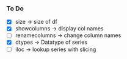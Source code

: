 ### To Do
<!-- 
Selection
Use these commands to select a specific subset of your data.

df[col] | Returns column with label col as Series
df[[col1, col2]] | Returns columns as a new DataFrame
s.iloc[0] | Selection by position
s.loc['index_one'] | Selection by index
df.iloc[0,:] | First row
df.iloc[0,0] | First element of first column
 -->

<!-- 
Data Cleaning
Use these commands to perform a variety of data cleaning tasks.

df.columns = ['a','b','c'] | Rename columns
pd.isnull() | Checks for null Values, Returns Boolean Arrray
pd.notnull() | Opposite of pd.isnull()
df.dropna() | Drop all rows that contain null values
df.dropna(axis=1) | Drop all columns that contain null values
df.dropna(axis=1,thresh=n) | Drop all rows have have less than n non null values
df.fillna(x) | Replace all null values with x
s.fillna(s.mean()) | Replace all null values with the mean (mean can be replaced with almost any function from the statistics module)
s.astype(float) | Convert the datatype of the series to float
s.replace(1,'one') | Replace all values equal to 1 with 'one'
s.replace([1,3],['one','three']) | Replace all 1 with 'one' and 3 with 'three'
df.rename(columns=lambda x: x + 1) | Mass renaming of columns
df.rename(columns={'old_name': 'new_ name'}) | Selective renaming
df.set_index('column_one') | Change the index
df.rename(index=lambda x: x + 1) | Mass renaming of index
 -->

<!-- 
Statistics
Use these commands to perform various statistical tests. (These can all be applied to a series as well.)


df.describe() | Summary statistics for numerical columns
df.mean() | Returns the mean of all columns
df.corr() | Returns the correlation between columns in a DataFrame
df.count() | Returns the number of non-null values in each DataFrame column
df.max() | Returns the highest value in each column
df.min() | Returns the lowest value in each column
df.median() | Returns the median of each column
df.std() | Returns the standard deviation of each column
  -->

<!-- - [ ] fn -> desc -->
 - [x] size -> size of df
 - [x] showcolumns -> display col names
 - [ ] renamecolumns -> change column names
 - [x] dtypes -> Datatype of series
 - [ ] iloc -> lookup series with slicing
